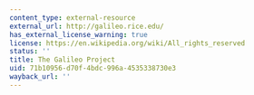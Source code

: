 ```yaml
---
content_type: external-resource
external_url: http://galileo.rice.edu/
has_external_license_warning: true
license: https://en.wikipedia.org/wiki/All_rights_reserved
status: ''
title: The Galileo Project
uid: 71b10956-d70f-4bdc-996a-4535338730e3
wayback_url: ''
---
```

